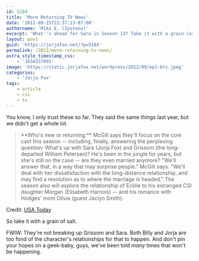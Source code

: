 ```yaml
---
id: 5184
title: 'More Returning TV News'
date: '2012-09-15T22:37:13-07:00'
authorname: 'Mika E. (Ipstenu)'
excerpt: 'What''s ahead for Sara in Season 13? Take it with a grain (or 10) of salt.'
layout: post
guid: 'https://jorjafox.net/?p=5184'
permalink: /2012/more-returning-tv-news/
astra_style_timestamp_css:
    - '1634337893'
image: 'https://static.jorjafox.net/wordpress/2012/09/ep1-bts.jpeg'
categories:
    - 'Jorja Fox'
tags:
    - article
    - csi
    - tv
---
```


You know, I only trust these so far. They said the same things last year, but we didn't get a whole lot.
<blockquote>**Who's new or returning:** McGill says they'll focus on the core cast this season -- including, finally, answering the perplexing question: What's up with Sara (Jorja Fox) and Grissom (the long-departed William Petersen)? He's been in the jungle for years, but she's still on the case -- are they even married anymore? "We'll answer that, in a way that may surprise people." McGill says. "We'll deal with her dissatisfaction with the long-distance relationship, and may find a resolution as to where the marriage is headed." The season also will explore the relationship of Ecklie to his estranged CSI daughter Morgan (Elisabeth Harnois) -- and his romance with Hodges' mom Olivia (guest Jaclyn Smith).</blockquote>
Credit: <a href="http://www.usatoday.com/life/tv/story/2012/09/14/more-of-falls-returning-tv-shows/57781778/1">USA Today</a>

So take it with a grain of salt.

FWIW: They're not breaking up Grissom and Sara. Both Billy and Jorja are too fond of the character's relationships for that to happen. And don't pin your hopes on a geek-baby, guys, we've been told _many_ times that won't be happening.

